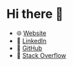 # Hi there 👋

  - 🌐 [Website](https://www.clementfleury.me/)
  - 👔 [LinkedIn](https://www.linkedin.com/in/clementfleury/)
  - 🐙 [GitHub](https://github.com/fleuryc/)
  - 🤷 [Stack Overflow](https://stackoverflow.com/users/1415232/fleuryc/)

